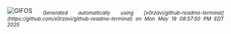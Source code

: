 <div align="justify">
<picture>
    <source media="(prefers-color-scheme: dark)" srcset="https://i.ibb.co/cSwsDbP5/output-gif.gif">
    <source media="(prefers-color-scheme: light)" srcset="https://i.ibb.co/cSwsDbP5/output-gif.gif">
    <img alt="GIFOS" src="https://i.ibb.co/cSwsDbP5/output-gif.gif">
</picture>
<sub><i>Generated automatically using [x0rzavi/github-readme-terminal](https://github.com/x0rzavi/github-readme-terminal) on Mon May 19 08:57:50 PM EDT 2025</i></sub>
</div>

<!--  -->
